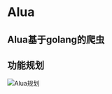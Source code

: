 # Alua
## Alua基于golang的爬虫


## 功能规划

![Alua规划](http://image.stxl117.top/Alua%E8%A7%84%E5%88%92%E5%9B%BE.jpg)
